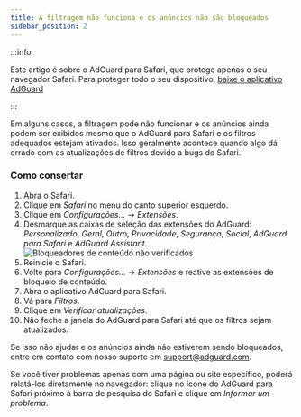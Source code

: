 ```yaml
---
title: A filtragem não funciona e os anúncios não são bloqueados
sidebar_position: 2
---
```


:::info

Este artigo é sobre o AdGuard para Safari, que protege apenas o seu navegador Safari. Para proteger todo o seu dispositivo, [baixe o aplicativo AdGuard](https://agrd.io/download-kb-adblock)

:::

Em alguns casos, a filtragem pode não funcionar e os anúncios ainda podem ser exibidos mesmo que o AdGuard para Safari e os filtros adequados estejam ativados. Isso geralmente acontece quando algo dá errado com as atualizações de filtros devido a bugs do Safari.

### Como consertar

1. Abra o Safari.
2. Clique em _Safari_ no menu do canto superior esquerdo.
3. Clique em _Configurações…_ → _Extensões_.
4. Desmarque as caixas de seleção das extensões do AdGuard: _Personalizado_, _Geral_, _Outro_, _Privacidade_, _Segurança_, _Social_, _AdGuard para Safari_ e _AdGuard Assistant_.
   ![Bloqueadores de conteúdo não verificados](https://cdn.adtidy.org/content/Kb/ad_blocker/safari/adg-safari-unchecked-cbs.png)
5. Reinicie o Safari.
6. Volte para _Configurações..._ → _Extensões_ e reative as extensões de bloqueio de conteúdo.
7. Abra o aplicativo AdGuard para Safari.
8. Vá para _Filtros_.
9. Clique em _Verificar atualizações_.
10. Não feche a janela do AdGuard para Safari até que os filtros sejam atualizados.

Se isso não ajudar e os anúncios ainda não estiverem sendo bloqueados, entre em contato com nosso suporte em support@adguard.com.

Se você tiver problemas apenas com uma página ou site específico, poderá relatá-los diretamente no navegador: clique no ícone do AdGuard para Safari próximo à barra de pesquisa do Safari e clique em _Informar um problema_.
